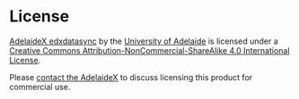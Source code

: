 License
=======
[AdelaideX edxdatasync](https://github.com/adelaideX/edxdatasync) by the [University of Adelaide](https://www.adelaide.edu.au/adelaidex) is licensed under a [Creative Commons Attribution-NonCommercial-ShareAlike 4.0 International License](http://creativecommons.org/licenses/by-nc-sa/4.0/).

Please [contact the AdelaideX](mailto:adelaidex@adelaide.edu.au) to discuss licensing this product for commercial use.
